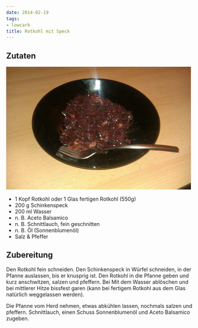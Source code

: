 ```yaml
---
date: 2014-02-19
tags:
- lowcarb
title: Rotkohl mit Speck
---
```


## Zutaten
![](/img/rotkohlsalat.jpg)

- 1 Kopf    Rotkohl oder 1 Glas fertigen Rotkohl (550g)
- 200 g     Schinkenspeck
- 200 ml    Wasser
-  n. B.    Aceto Balsamico
-  n. B.    Schnittlauch, fein geschnitten
-  n. B.    Öl (Sonnenblumenöl)
- Salz & Pfeffer

## Zubereitung
Den Rotkohl fein schneiden. Den Schinkenspeck in Würfel schneiden, in der Pfanne auslassen, bis er knusprig ist. Den Rotkohl in die Pfanne geben und kurz anschwitzen, salzen und pfeffern. Bei Mit dem Wasser ablöschen und bei mittlerer Hitze bissfest garen (kann bei fertigem Rotkohl aus dem Glas natürlich weggelassen werden).

Die Pfanne vom Herd nehmen, etwas abkühlen lassen, nochmals salzen und pfeffern. Schnittlauch, einen Schuss Sonnenblumenöl und Aceto Balsamico zugeben.
